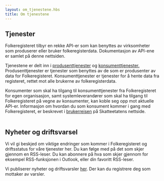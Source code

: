 ```yaml
---
layout: om_tjenestene.hbs
title: Om tjenestene
---
```



## Tjenester

Folkeregisteret tilbyr en rekke API-er som kan benyttes av virksomheter som produserer eller bruker folkeregisterdata. Dokumentasjon av API-ene er samlet på denne nettsiden.

Tjenestene er delt inn i [produsenttjenester](https://skatteetaten.github.io/folkeregisteret-api-dokumentasjon/produsenttjenester/) og [konsumenttjenester.](https://skatteetaten.github.io/folkeregisteret-api-dokumentasjon/konsumenttjenester/) Produsenttjenester er tjenester som benyttes av de som er produsenter av data for Folkeregisteret. Konsumenttjenester er tjenester for å hente data fra registeret, rettet mot alle brukerne av folkeregisterdata.

Konsumenter som skal ha tilgang til konsumenttjenester fra Folkeregisteret for egen organisasjon, samt systemleverandører som skal ha tilgang til Folkeregisteret på vegne av konsumenter, kan koble seg opp mot aktuelle API-er. Informasjon om hvordan du som konsument kommer i gang med Folkeregisteret, er beskrevet i [brukerreisen](https://www.skatteetaten.no/deling/folkeregisteret/intro/) på Skatteetatens nettside. 
<br/><br/>

## Nyheter og driftsvarsel

Vi vil gi beskjed om viktige endringer som kommer i Folkeregisteret og driftsstatus for våre tjenester her. Du kan følge med på det som skjer gjennom en RSS-leser. Du kan abonnere på hva som skjer gjennom for eksempel RSS-funksjonen i Outlook, eller din favoritt RSS-leser. 

Vi publiserer nyheter og driftsvarsler [her](https://status.skatteetaten.no/). Der kan du registrere deg som mottaker av varsler.



